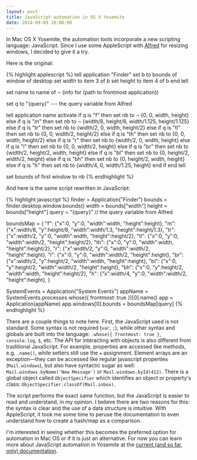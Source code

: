 ```yaml
---
layout: post
title: JavaScript automation in OS X Yosemite
date: 2014-09-09 10:00:00
---
```


In Mac OS X Yosemite, the automation tools incorporate a new scripting language: JavaScript. Since I use some AppleScript with [Alfred](http://www.alfredapp.com/) for resizing windows, I decided to give it a try.

<!--more-->

Here is the original:

{% highlight applescript %}
tell application "Finder"
    set b to bounds of window of desktop
    set width to item 3 of b
    set height to item 4 of b
end tell
 
set name to name of ¬
  (info for (path to frontmost application))

set q to "{query}" --- the query variable from Alfred
 
tell application name
    activate
    if q is "f" then
        set nb to ¬
          {0, 0, width, height}
    else if q is "m" then
        set nb to ¬
          {width/8, height/8, width/1.125, height/1.125}
    else if q is "tr" then
        set nb to {width/2, 0, width, height/2}
    else if q is "tl" then
        set nb to {0, 0, width/2, height/2}
    else if q is "th" then
        set nb to {0, 0, width, height/2}
    else if q is "r" then
        set nb to {width/2, 0, width, height}
    else if q is "l" then
        set nb to {0, 0, width/2, height}
    else if q is "br" then
        set nb to {width/2, height/2, width, height}
    else if q is "bl" then
        set nb to {0, height/2, width/2, height}
    else if q is "bh" then
        set nb to {0, height/2, width, height}
    else if q is "h" then
        set nb to {width/4, 0, width/1.25, height}
    end if
end tell

set bounds of first window to nb
{% endhighlight %}

And here is the same script rewritten in JavaScript:

{% highlight javascript %}
finder = Application("Finder")
bounds = finder.desktop.window.bounds()
width = bounds["width"]
height = bounds["height"]
query = "{query}" // the query variable from Alfred

boundsMap = {
  "f":  {"x":0, "y":0, "width":width, "height":height},
  "m":  {"x":width/8, "y":height/8, 
         "width":width/1.3, "height":height/1.3},
  "tr": {"x":width/2, "y":0, "width":width, "height":height/2},
  "tl": {"x":0, "y":0, "width":width/2, "height":height/2},
  "th": {"x":0, "y":0, "width":width, "height":height/2},
  "r":  {"x":width/2, "y":0, "width":width/2, "height":height},
  "l":  {"x":0, "y":0, "width":width/2, "height":height},
  "br": {"x":width/2, "y":height/2, "width":width, "height":height},
  "bl": {"x":0, "y":height/2, "width":width/2, "height":height},
  "bh": {"x":0, "y":height/2, "width":width, "height":height/2},
  "h":  {"x":width/4, "y":0, "width":width/2, "height":height},
}

SystemEvents = Application("System Events")
appName = SystemEvents.processes.whose({ frontmost: true })[0].name()
app = Application(appName)
app.windows[0].bounds = boundsMap[query]
{% endhighlight %}

There are a couple things to note here. First, the JavaScript used is not standard. Some syntax is not required (`var`, `;`), while other syntax and globals are built into the language: `.whose({ frontmost: true }`, `console.log`, `$`, etc. The API for interacting with objects is also different from traditional JavaScript. For example, properties are accessed like methods, e.g. `.name()`, while setters still use the `=` assignment. Element arrays are an exception—they can be accessed like regular javascript properties (`Mail.windows`), but also have syntactic sugar as well: `Mail.windows.byName('New Message')` or `Mail.windows.byId(412)`. There is a global object called `ObjectSpecifier` which identifies an object or property's class: `ObjectSpecifier.classOf(Mail.inbox)`.

The script performs the exact same function, but the JavaScript is easier to read and understand, in my opinion. I believe there are two reasons for this: the syntax is clear and the use of a data structure is intuitive. With AppleScript, it took me some time to peruse the documentation to even understand how to create a hash/map as a comparison.

I'm interested in seeing whether this becomes the preferred option for automation in Mac OS or if it is just an alternative. For now you can learn more about JavaScript automation in Yosemite at the [current (and so far, only) documentation](https://developer.apple.com/library/prerelease/mac/releasenotes/interapplicationcommunication/rn-javascriptforautomation/index.html).
